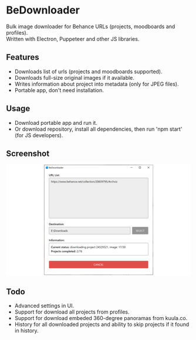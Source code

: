 BeDownloader
==========================
Bulk image downloader for Behance URLs (projects, moodboards and profiles).  
Written with Electron, Puppeteer and other JS libraries.

## Features
- Downloads list of urls (projects and moodboards supported).
- Downloads full-size original images if it available.
- Writes information about project into metadata (only for JPEG files).
- Portable app, don't need installation.

## Usage
- Download portable app and run it.  
- Or download repository, install all dependencies, then run 'npm start' (for JS developers).

## Screenshot
![screenshot](screenshots/main.png)

## Todo
- Advanced settings in UI.
- Support for download all projects from profiles.
- Support for download embeded 360-degree panoramas from kuula.co.
- History for all downloaded projects and ability to skip projects if it found in history.
